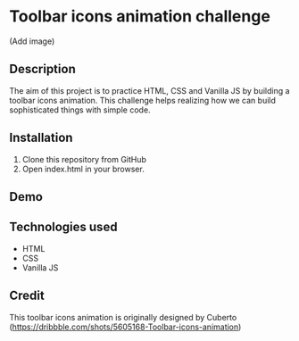 # Toolbar icons animation challenge
(Add image)

## Description
The aim of this project is to practice HTML, CSS and Vanilla JS by building a toolbar icons animation.
This challenge helps realizing how we can build sophisticated things with simple code.

## Installation
1. Clone this repository from GitHub
2. Open index.html in your browser.

## Demo

## Technologies used
- HTML
- CSS
- Vanilla JS

## Credit
This toolbar icons animation is originally designed by Cuberto (https://dribbble.com/shots/5605168-Toolbar-icons-animation)

